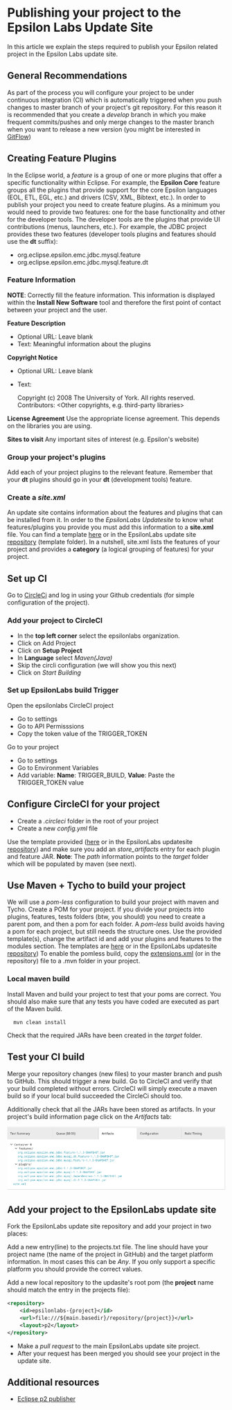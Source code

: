 # Publishing your project to the Epsilon Labs Update Site

In this article we explain the steps required to publish your Epsilon related project in the Epsilon Labs update site.

## General Recommendations

As part of the process you will configure your project to be under continuous integration (CI) which is automatically triggered when you push changes to master branch of your project's git repository. For this reason it is recommended that you create a *develop* branch in which you make frequent commits/pushes and only merge changes to the master branch when you want to release a new version (you might be interested in [GitFlow](https://www.atlassian.com/git/tutorials/comparing-workflows/gitflow-workflow%20))

## Creating Feature Plugins

In the Eclipse world, a *feature* is a group of one or more plugins that offer a specific functionality within Eclipse. For example, the **Epsilon Core** feature groups all the plugins that provide support for the core Epsilon languages (EOL, ETL, EGL, etc.) and drivers (CSV, XML, Bibtext, etc.). In order to publish your project you need to create feature plugins. As a minimum you would need to provide two features: one for the base functionality and other for the developer tools. The developer tools are the plugins that provide UI contributions (menus, launchers, etc.). For example, the JDBC project provides these two features (developer tools plugins and features should use the **dt** suffix):

-   org.eclipse.epsilon.emc.jdbc.mysql.feature
-   org.eclipse.epsilon.emc.jdbc.mysql.feature.dt

### Feature Information

**NOTE**: Correctly fill the feature information. This information is displayed within the **Install New Software** tool and therefore the first point of contact between your project and the user.

**Feature Description**

-   Optional URL: Leave blank
-   Text: Meaningful information about the plugins

**Copyright Notice**

-   Optional URL: Leave blank
-   Text:

    Copyright (c) 2008 The University of York.
    All rights reserved. 
    Contributors: <Your Name>
    <Other copyrights, e.g. third-party libraries>

**License Agreement** Use the appropriate license agreement. This depends on the libraries you are using.

**Sites to visit** Any important sites of interest (e.g. Epsilon's website)

### Group your project's plugins

Add each of your project plugins to the relevant feature. Remember that your **dt** plugins should go in your **dt** (development tools) feature.

### Create a *site.xml*

An update site contains information about the features and plugins that can be installed from it. In order to the *EpsilonLabs Updatesite* to know what features/plugins you provide you must add this information to a **site.xml** file. You can find a template [here](http://eclipse.org/epsilon/doc/articles/labsupdatesite/site.xml%20) or in the EpsilonLabs update site [repository](https://github.com/epsilonlabs/epsilonlabs-updatesite%20) (template folder). In a nutshell, site.xml lists the features of your project and provides a **category** (a logical grouping of features) for your project.

## Set up CI

Go to [CircleCi](https://circleci.com%20) and log in using your Github credentials (for simple configuration of the project).

### Add your project to CircleCI

-   In the **top left corner** select the epsilonlabs organization.
-   Click on Add Project
-   Click on **Setup Project**
-   In **Language** select *Maven(Java)*
-   Skip the circli configuration (we will show you this next)
-   Click on *Start Building*

### Set up EpsilonLabs build Trigger

Open the epsilonlabs CircleCI project

-   Go to settings
-   Go to API Permisssions
-   Copy the token value of the TRIGGER_TOKEN

Go to your project

-   Go to settings
-   Go to Environment Variables
-   Add variable: **Name**: TRIGGER_BUILD, **Value**: Paste the TRIGGER_TOKEN value

## Configure CircleCI for your project


-   Create a *.circleci* folder in the root of your project
-   Create a new *config.yml* file

Use the template provided ([here](http://eclipse.org/epsilon/doc/articles/labsupdatesite/config.yml) or in the EpsilonLabs updatesite [repository](https://github.com/epsilonlabs/epsilonlabs-updatesite%20)) and make sure you add an *store_artifacts* entry for each plugin and feature JAR. **Note**: The *path* information points to the *target* folder which will be populated by maven (see next).

## Use Maven + Tycho to build your project

We will use a *pom-less* configuration to build your project with maven and Tycho. Create a POM for your project. If you divide your projects into plugins, features, tests folders (btw, you should) you need to create a parent pom, and then a pom for each folder. A *pom-less* build avoids having a pom for each project, but still needs the structure ones. Use the provided template(s), change the artifact id and add your plugins and features to the modules section. The templates are [here](http://eclipse.org/epsilon/doc/articles/labsupdatesite/maven/%20) or in the EpsilonLabs updatesite [repository](https://github.com/epsilonlabs/epsilonlabs-updatesite%20)) To enable the pomless build, copy the [extensions.xml](http://eclipse.org/epsilon/doc/articles/labsupdatesite/extensions.xml) (or in the repository) file to a .mvn folder in your project.

### Local maven build

Install Maven and build your project to test that your poms are correct. You should also make sure that any tests you have coded are executed as part of the Maven build.

      mvn clean install

Check that the required JARs have been created in the *target* folder.

## Test your CI build

Merge your repository changes (new files) to your master branch and push to GitHub. This should trigger a new build. Go to CircleCI and verify that your build completed without errors. CircleCI will simply execute a maven build so if your local build succeeded the CircleCi should too.

Additionally check that all the JARs have been stored as artifacts. In your project's build information page click on the *Artifacts* tab:

![](artifacts.png)

## Add your project to the EpsilonLabs update site

Fork the EpsilonLabs update site repository and add your project in two places:

Add a new entry(line) to the projects.txt file. The line should have your project name (the name of the project in GitHub) and the target platform information. In most cases this can be *Any*. If you only support a specific platform you should provide the correct values.

Add a new local repository to the updasite's root pom (the **project** name should match the entry in the projects file):

```xml
<repository>
    <id>epsilonlabs-{project}</id>
    <url>file:///${main.basedir}/repository/{project}}</url>
    <layout>p2</layout>
</repository>
```

- Make a *pull request* to the main EpsilonLabs update site project.
- After your request has been merged you should see your project in the update site.

## Additional resources

- [Eclipse p2 publisher](https://help.eclipse.org/mars/index.jsp?topic=%2Forg.eclipse.platform.doc.isv%2Fguide%2Fp2_publisher.html%20)
